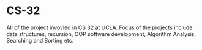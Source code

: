 # CS-32
All of the project invovled in CS 32 at UCLA. Focus of the projects include data structures, recursion, OOP software development, Algorithm Analysis, Searching and Sorting etc.
